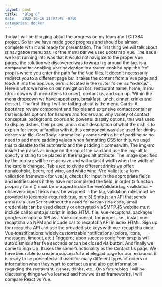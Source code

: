 ```yaml
---
layout: post
title:  "Blog 6”
date:   2020-10-16 11:07:48 -0700
categories: docker
---
```

 
Today I will be blogging about the progress on my team and I CIT384 project. So far we have made good progress and should be almost complete with it and ready for presentation. 
The first thing we will talk about is navigation menu bar. For the menu bar we used Bootstrap Vue. The issue we kept running into was that it would not navigate to the proper Vue pages, the solution we discovered was to wrap <router-link> tag around the <b-dropdown-item href=…..> tag. 
<Router-link> is a compound for enabling user navigation in a router-enabled app, the “to” prop is where you enter the path for the Vue files. It doesn’t necessarily redirect you to a different page but it takes the content from a Vue page and loads it into the app.vue, ours is located in the router folder as “index.js” . Here is what we have on our navigation bar: restaurant name, home, menu (drop down with menu items to order), contact us, and sign up. Within the menu dropdown we have: appetizers, breakfast, lunch, dinner, drinks and dessert. 
The first thing I will be talking about is the menu.
Cards:
A bootstrap review component and flexible and extensive contact container that includes options for headers and footers and why variety of contact conceptual background colors and powerful display options, this was used to display dishes, their prices, and a short description of what the dish is to explain for those unfamiliar with it, this component was also used for drinks desert vue file.
CardBody:
<b-card-body> automatically comes with a bit of padding so no need to add more padding values when formatting CSS for this.
<b-card-no-body> we used this to disable to the automatic <b-card-body> and the padding it comes with. 
The img-src inside the <b-card> places an image on the top of the card and use the img-alt to specify a string to be placed in the image’s alt attribute. 
The image specified by the imp-src will be responsive and will adjust it width when the width of the card is changed. 
Tab <b-tab> used to divide different drinks we offer: nonalcoholic, beers, red wine, and white wine.
Vee Validate: a form validation framework for vue.js, checks for input in the appropriate fields and notifies users if they have not completed the field, in order to function properly form (<b-form>) must be wrapped inside the VeeValidate tag <validation – observer> input fields <b-form-input> must be wrapped in the <validation-provider> tag, validation rules must be provided to <validation-provider> (example-required: true, min: 3)
Smtp.js: an API that sends emails via JavaScript without the need for server-side code, email credentials can be used directly or encrypted via SMTP.JS website must include call to smtp.js script in index.HTML file.
Vue-recaptcha: packages googles recaptcha API as a Vue  component,  for proper use , install vue-recaptcha via NPM and include call to recaptcha API in index.HTML. Sign up for recaptcha API and use the provided site keys with  vue-recaptcha code.
Vue-toastifications: widely customizable notifications (colors, icons, messages, timeout, etc.) Triggered upon success code from smtp.js will auto dismiss after five seconds or can be closed via button.
And finally we come to Sign Up. It uses the same functionality as the Contact Us page. 
We have been able to create a successful and elegant page for our restaurant it is ready to be presented and used for many different types of orders or information when they want to contact us and also get information regarding the restaurant, dishes,  drinks, etc.. On a future blog I will be discussing things we've learned and how we used frameworks, I will compare React vs Vue.  
